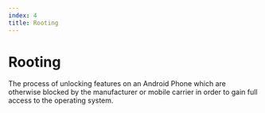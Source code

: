 ```yaml
---
index: 4
title: Rooting
---
```

# Rooting

The process of unlocking features on an Android Phone which are otherwise blocked by the manufacturer or mobile carrier in order to gain full access to the operating system.